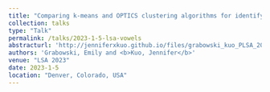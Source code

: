 ```yaml
---
title: "Comparing k-means and OPTICS clustering algorithms for identifying vowel categories"
collection: talks
type: "Talk"
permalink: /talks/2023-1-5-lsa-vowels
abstracturl: 'http://jenniferxkuo.github.io/files/grabowski_kuo_PLSA_2023_vowels.pdf'
authors: 'Grabowski, Emily and <b>Kuo, Jennifer</b>'
venue: "LSA 2023"
date: 2023-1-5
location: "Denver, Colorado, USA"
---
```

